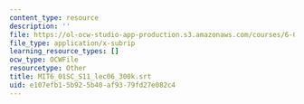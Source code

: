 ```yaml
---
content_type: resource
description: ''
file: https://ol-ocw-studio-app-production.s3.amazonaws.com/courses/6-01sc-introduction-to-electrical-engineering-and-computer-science-i-spring-2011/e107efb15b925b40af9379fd27e082c4_MIT6_01SC_S11_lec06_300k.vtt
file_type: application/x-subrip
learning_resource_types: []
ocw_type: OCWFile
resourcetype: Other
title: MIT6_01SC_S11_lec06_300k.srt
uid: e107efb1-5b92-5b40-af93-79fd27e082c4
---
```

